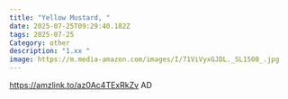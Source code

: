 ```yaml
---
title: "Yellow Mustard, "
date: 2025-07-25T09:29:40.182Z
tags: 2025-07-25
Category: other
description: "1.xx "
image: https://m.media-amazon.com/images/I/71ViVyxGJDL._SL1500_.jpg
---
```

https://amzlink.to/az0Ac4TExRkZv
AD